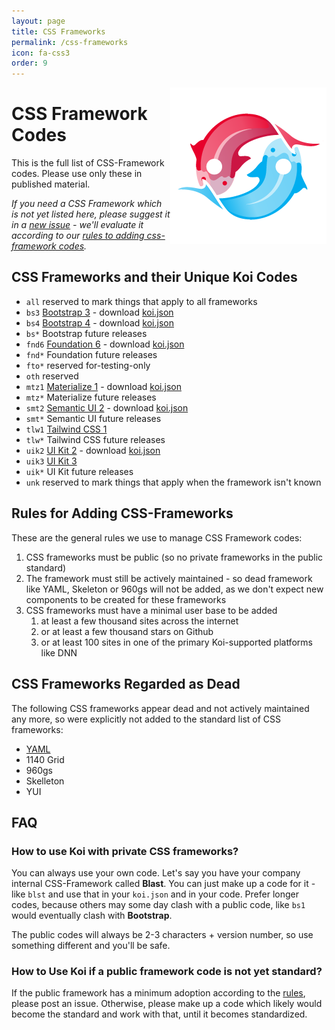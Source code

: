```yaml
---
layout: page
title: CSS Frameworks
permalink: /css-frameworks
icon: fa-css3
order: 9
---
```


<img src="assets/logos/koi-yinyang-250.png" style="float: right">

# CSS Framework Codes

This is the full list of CSS-Framework codes. Please use only these in published material. 

_If you need a CSS Framework which is not yet listed here, please suggest it in a [new issue](/DNN-Connect/connect.koi/issues/new) - we'll evaluate it according to our [rules to adding css-framework codes](#rules-for-adding-css-frameworks)._

## CSS Frameworks and their Unique Koi Codes

* `all` reserved to mark things that apply to all frameworks
* `bs3` [Bootstrap 3](https://getbootstrap.com/docs/3.3/) - download [koi.json](koi.json/bs3/koi.json)
* `bs4` [Bootstrap 4](https://getbootstrap.com/) - download [koi.json](koi.json/bs4/koi.json)
* `bs*` Bootstrap future releases
* `fnd6` [Foundation 6](https://foundation.zurb.com/) - download [koi.json](koi.json/fnd6/koi.json)
* `fnd*` Foundation future releases
* `fto*` reserved for-testing-only
* `oth` reserved
* `mtz1` [Materialize 1](http://materializecss.com/) - download [koi.json](koi.json/mtz1/koi.json)
* `mtz*` Materialize future releases
* `smt2` [Semantic UI 2](https://semantic-ui.com/) - download [koi.json](koi.json/smt2/koi.json)
* `smt*` Semantic UI future releases
* `tlw1` [Tailwind CSS 1](https://tailwindcss.com/)
* `tlw*` Tailwind CSS future releases
* `uik2` [UI Kit 2](https://getuikit.com/v2/) - download [koi.json](koi.json/uik2/koi.json)
* `uik3` [UI Kit 3](https://getuikit.com/)
* `uik*` UI Kit future releases
* `unk` reserved to mark things that apply when the framework isn't known

## Rules for Adding CSS-Frameworks

These are the general rules we use to manage CSS Framework codes:

1. CSS frameworks must be public (so no private frameworks in the public standard)
1. The framework must still be actively maintained - so dead framework like YAML, Skeleton or 960gs will not be added, as we don't expect new components to be created for these frameworks
1. CSS frameworks must have a minimal user base to be added
    1. at least a few thousand sites across the internet
    1. or at least a few thousand stars on Github
    1. or at least 100 sites in one of the primary Koi-supported platforms like DNN

## CSS Frameworks Regarded as Dead

The following CSS frameworks appear dead and not actively maintained any more, so were explicitly not added to the standard list of CSS frameworks:

* [YAML](http://www.yaml.de/)
* 1140 Grid
* 960gs
* Skelleton
* YUI

## FAQ

### How to use Koi with private CSS frameworks?

You can always use your own code. Let's say you have your company internal CSS-Framework called **Blast**. You can just make up a code for it - like `blst` and use that in your `koi.json` and in your code. Prefer longer codes, because others may some day clash with a public code, like `bs1` would eventually clash with **Bootstrap**.

The public codes will always be 2-3 characters + version number, so use something different and you'll be safe.
### How to Use Koi if a public framework code is not yet standard?

If the public framework has a minimum adoption according to the [rules](css-framework-codes#rules-for-adding-css-frameworks), please post an issue. Otherwise, please make up a code which likely would become the standard and work with that, until it becomes standardized.
